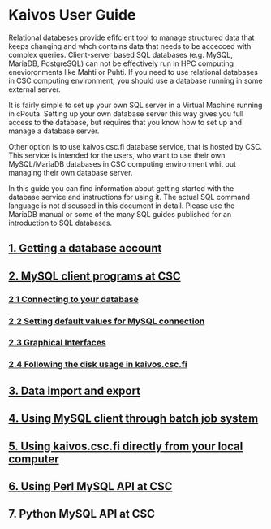 # Kaivos User Guide #

Relational databeses provide efifcient tool to manage structured data that keeps changing and whch contains data that needs to be accecced with complex queries. Client-server based SQL databases (e.g. MySQL, MariaDB, PostgreSQL) can not be effectively run in HPC computing enevioronments
like Mahti or Puhti. If you need to use relational databases in CSC computing environment, you should use a database running in some external server.

It is fairly simple to set up your own SQL server in a Virtual Machine running in cPouta. Setting up your own database server this way gives you full access to the database, but requires that you know how to set up and manage a database server.

Other option is to use kaivos.csc.fi database service, that is hosted by CSC. This service is intended for the users, who want to use their own MySQL/MariaDB databases in CSC computing environment whit out managing their own database server.

In this guide you can find information about getting started with the database service and instructions for using it. The actual SQL command language is not discussed in this document in detail. Please use the MariaDB manual or some of the many SQL guides published for an introduction to SQL databases.

 
## [1. Getting a database account](kaivos_account.md)

 
## [2. MySQL client programs at CSC](kaivos_client_in_puhti.md)
### [2.1 Connecting to your database](kaivos_client_in_puhti.md#21-Connecting-your-database)
### [2.2 Setting default values for MySQL connection](kaivos_client_in_puhti.md#22-Setting-default-values-for-MySQL-connection)
### [2.3 Graphical Interfaces](kaivos_client_in_puhti.md#23-Graphical-Interfaces)
### [2.4 Following the disk usage in kaivos.csc.fi](kaivos_client_in_puhti.md#24-Following-the-disk-usage-in-kaivos.csc.fi)
 
## [3. Data import and export](kaivos_import.md)
 
## [4. Using MySQL client through batch job system](kaivos_batch_job.md)
 
## [5. Using kaivos.csc.fi directly from your local computer](kaivos_remote.md)
 
## [6. Using Perl MySQL API at CSC](kaivos_perl.md)

## 7. Python MySQL API at CSC
